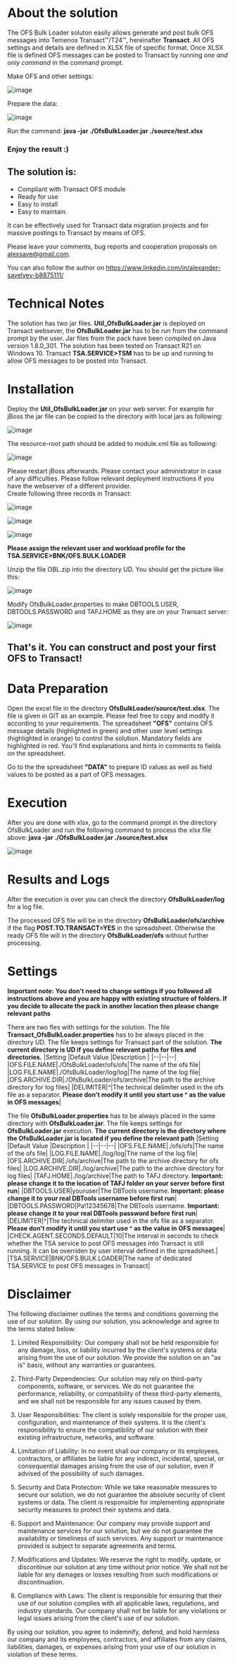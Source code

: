 ﻿# About the solution
The OFS Bulk Loader soluton easily allows generate and post bulk OFS messages into Temenos Transact™/T24™, hereinafter **Transact**.  All OFS settings and details are defined in XLSX file of specific format. Once XLSX file is defined OFS messages can be posted to Transact by running *one and only command* in the command prompt. 

Make OFS and other settings:

![image](https://github.com/alexsave-dev/OfsBulkLoader/assets/65187677/80bc8040-dde2-4d6c-9140-e118321e33e6)

Prepare the data:

![image](https://github.com/alexsave-dev/OfsBulkLoader/assets/65187677/ebc5581f-4d8a-48cd-a334-16eeec46b03a)

Run the command: **java -jar ./OfsBulkLoader.jar ./source/test.xlsx**

### Enjoy the result :)

## The solution is:

 - Compliant with Transact OFS module  
 - Ready for use  
 - Easy to install 
 -  Easy to maintain.

It can be effectively used for Transact data migration projects and for massive postings to Transact by means of OFS.

Please leave your comments, bug reports and cooperation proposals on alexsave@gmail.com.

You can also follow the author on https://www.linkedin.com/in/alexander-savelyev-b8875111/
# Technical Notes
The solution has two jar files. **Util_OfsBulkLoader.jar** is deployed on Transact websever, the **OfsBulkLoader.jar** has to be run from the command prompt by the user. Jar files from the pack have been compiled on Java version 1.8.0_301. The solution has been tested on Transact R21 on Windows 10. Transact **TSA.SERVICE>TSM** has to be up and running to allow OFS messages to be posted into Transact.

# Installation
Deploy the **Util_OfsBulkLoader.jar** on your web server. For example for jBoss the jar file can be copied to the directory with local jars as following:

![image](https://github.com/alexsave-dev/OfsBulkLoader/assets/65187677/e0f0d819-8e51-4dab-964a-1a7b3ad184a0)

The resource-root path should be added to module.xml file as following:

![image](https://github.com/alexsave-dev/OfsBulkLoader/assets/65187677/2a05b3d8-0aab-4c51-94a0-ad6c5638dfb0)

Please restart jBoss afterwards. Please contact your administrator in case of any difficulties. Please follow relevant deployment instructions if you have the webserver of a different provider.  
Create following three records in Transact:

![image](https://github.com/alexsave-dev/OfsBulkLoader/assets/65187677/26f5c04d-dc46-4259-9ad4-7b78fe81150d)

![image](https://github.com/alexsave-dev/OfsBulkLoader/assets/65187677/0e31ded7-747b-4d9e-8087-eb6213a04c7d)

![image](https://github.com/alexsave-dev/OfsBulkLoader/assets/65187677/b13c69c6-a939-4e75-afd3-320159640214)

**Please assign the relevant user and workload profile for the TSA.SERVICE>BNK/OFS.BULK.LOADER**

Unzip the file OBL.zip into the directory UD. You should get the picture like this:

![image](https://github.com/alexsave-dev/OfsBulkLoader/assets/65187677/f356d82e-2498-4bba-a397-6fc2a237677a)

Modify OfsBulkLoader.properties to make DBTOOLS.USER, DBTOOLS.PASSWORD and TAFJ.HOME as they are on your Transact server:

![image](https://github.com/alexsave-dev/OfsBulkLoader/assets/65187677/59dfcb4e-43bf-4042-a593-fd6a28f0fd20)



## That's it. You can construct and post your first OFS to Transact!

# Data Preparation
Open the excel file in the directory **OfsBulkLoader/source/test.xlsx**. The file is given in GIT as an example. Please feel free to copy and modify it according to your requirements. The spreadsheet **"OFS"** contains OFS message details (highlighted in green) and other user level settings (highlighted in orange) to control the solution. Mandatory fields are highlighted in red. You'll find explanations and hints in comments to fields on the spreadsheet.

Go to the the spreadsheet **"DATA"** to prepare ID values as well as field values to be posted as a part of OFS messages.  

# Execution
After you are done with xlsx, go to the command prompt in the directory OfsBulkLoader and run the following command to process the xlsx file above: **java -jar ./OfsBulkLoader.jar ./source/test.xlsx**

![image](https://github.com/alexsave-dev/OfsBulkLoader/assets/65187677/b1f2c649-0579-4fd8-adc8-c1ad726a0013)


# Results and Logs
After the execution is over you can check the directory **OfsBulkLoader/log** for a log file.

The processed OFS file will be in the directory **OfsBulkLoader/ofs/archive** if the flag **POST.TO.TRANSACT=YES** in the spreadsheet. Otherwise the ready OFS file will in the directory **OfsBulkLoader/ofs** without further processing. 

# Settings
**Important note: You don't need to change settings if you followed all instructions above and you are happy with existing structure of folders. If you decide to allocate the pack in another location then please change relevant paths**

There are two fles with settings for the solution. 
The file **Transact_OfsBulkLoader.properties** has to be always placed in the directory UD. The file keeps settings for Transact part of the solution. **The current directory is UD if you define relevant paths for files and directories.**
|Setting  |Default Value  |Description  |
|--|--|--|
|OFS.FILE.NAME|./OfsBulkLoader/ofs/ofs|The name of the ofs file|
|LOG.FILE.NAME|./OfsBulkLoader/log/log|The name of the log file|
|OFS.ARCHIVE.DIR|./OfsBulkLoader/ofs/archive|The path to the archive directory for log files|
|DELIMITER|^|The technical delimiter used in the ofs file as a separator. **Please don't modify it until you start use ^ as the value in OFS messages**|

The file **OfsBulkLoader.properties** has to be always placed in the same directory with **OfsBulkLoader.jar**. The file keeps settings for **OfsBulkLoader.jar** execution. **The current directory is the directory where the **OfsBulkLoader.jar** is located if you define the relevant path**
|Setting  |Default Value  |Description  |
|--|--|--|
|OFS.FILE.NAME|./ofs/ofs|The name of the ofs file|
|LOG.FILE.NAME|./log/log|The name of the log file|
|OFS.ARCHIVE.DIR|./ofs/archive|The path to the archive directory for ofs files|
|LOG.ARCHIVE.DIR|./log/archive|The path to the archive directory for log files|
|TAFJ.HOME|./log/archive|The path to TAFJ directory. **Important: please change it to the location of TAFJ folder on your server before first run**|
|DBTOOLS.USER|youruser|The DBTools username. **Important: please change it to your real DBTools username before first run**|
|DBTOOLS.PASSWORD|Pa!12345678|The DBTools username. **Important: please change it to your real DBTools password before first run**|
|DELIMITER|^|The technical delimiter used in the ofs file as a separator. **Please don't modify it until you start use ^ as the value in OFS messages**|
|CHECK.AGENT.SECONDS.DEFAULT|10|The interval in seconds to check whether the TSA service to post OFS messages into Transact is still running. It can be overriden by user interval defined in the spreadsheet.|
|TSA.SERVICE|BNK/OFS.BULK.LOADER|The name of dedicated TSA.SERVICE to post OFS messages in Transact|
# Disclaimer
The following disclaimer outlines the terms and conditions governing the use of our solution. By using our solution, you acknowledge and agree to the terms stated below:

1.  Limited Responsibility: Our company shall not be held responsible for any damage, loss, or liability incurred by the client's systems or data arising from the use of our solution. We provide the solution on an "as is" basis, without any warranties or guarantees.
    
2.  Third-Party Dependencies: Our solution may rely on third-party components, software, or services. We do not guarantee the performance, reliability, or compatibility of these third-party elements, and we shall not be responsible for any issues caused by them.
    
3.  User Responsibilities: The client is solely responsible for the proper use, configuration, and maintenance of their systems. It is the client's responsibility to ensure the compatibility of our solution with their existing infrastructure, networks, and software.
    
4.  Limitation of Liability: In no event shall our company or its employees, contractors, or affiliates be liable for any indirect, incidental, special, or consequential damages arising from the use of our solution, even if advised of the possibility of such damages.
    
5.  Security and Data Protection: While we take reasonable measures to secure our solution, we do not guarantee the absolute security of client systems or data. The client is responsible for implementing appropriate security measures to protect their systems and data.
    
6.  Support and Maintenance: Our company may provide support and maintenance services for our solution, but we do not guarantee the availability or timeliness of such services. Any support or maintenance provided is subject to separate agreements and terms.
    
7.  Modifications and Updates: We reserve the right to modify, update, or discontinue our solution at any time without prior notice. We shall not be liable for any damages or losses resulting from such modifications or discontinuation.
    
8.  Compliance with Laws: The client is responsible for ensuring that their use of our solution complies with all applicable laws, regulations, and industry standards. Our company shall not be liable for any violations or legal issues arising from the client's use of our solution.

By using our solution, you agree to indemnify, defend, and hold harmless our company and its employees, contractors, and affiliates from any claims, liabilities, damages, or expenses arising from your use of our solution in violation of these terms.



